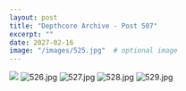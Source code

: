```yaml
---
layout: post
title: "Depthcore Archive - Post 507"
excerpt: ""
date: 2027-02-16
image: "/images/525.jpg"  # optional image
---
```


<img src="/images/525.jpg">
<img src="/images/526.jpg" alt="526.jpg"/>
<img src="/images/527.jpg" alt="527.jpg"/>
<img src="/images/528.jpg" alt="528.jpg"/>
<img src="/images/529.jpg" alt="529.jpg"/>
